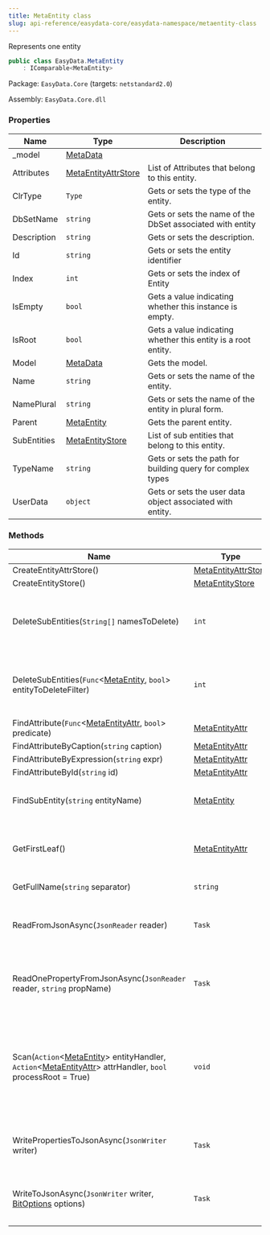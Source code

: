 ```yaml
---
title: MetaEntity class
slug: api-reference/easydata-core/easydata-namespace/metaentity-class
---
```


Represents one entity
```csharp
public class EasyData.MetaEntity
    : IComparable<MetaEntity>

```
Package: `EasyData.Core` (targets: `netstandard2.0`)

Assembly: `EasyData.Core.dll`

### Properties

| Name | Type | Description | 
| --- | --- | --- | 
| _model | [MetaData](//easyquery/docs/api-reference/easydata-core/easydata-namespace/metadata-class) |  | 
| Attributes | [MetaEntityAttrStore](//easyquery/docs/api-reference/easydata-core/easydata-namespace/metaentityattrstore-class) | List of Attributes that belong to this entity. | 
| ClrType | `Type` | Gets or sets the type of the entity. | 
| DbSetName | `string` | Gets or sets the name of the DbSet associated with entity | 
| Description | `string` | Gets or sets the description. | 
| Id | `string` | Gets or sets the entity identifier | 
| Index | `int` | Gets or sets the index of Entity | 
| IsEmpty | `bool` | Gets a value indicating whether this instance is empty. | 
| IsRoot | `bool` | Gets a value indicating whether this entity is a root entity. | 
| Model | [MetaData](//easyquery/docs/api-reference/easydata-core/easydata-namespace/metadata-class) | Gets the model. | 
| Name | `string` | Gets or sets the name of the entity. | 
| NamePlural | `string` | Gets or sets the name of the entity in plural form. | 
| Parent | [MetaEntity](//easyquery/docs/api-reference/easydata-core/easydata-namespace/metaentity-class) | Gets the parent entity. | 
| SubEntities | [MetaEntityStore](//easyquery/docs/api-reference/easydata-core/easydata-namespace/metaentitystore-class) | List of sub entities that belong to this entity. | 
| TypeName | `string` | Gets or sets the path for building query for complex types | 
| UserData | `object` | Gets or sets the user data object associated with entity. | 


### Methods

| Name | Type | Description | 
| --- | --- | --- | 
| CreateEntityAttrStore() | [MetaEntityAttrStore](//easyquery/docs/api-reference/easydata-core/easydata-namespace/metaentityattrstore-class) |  | 
| CreateEntityStore() | [MetaEntityStore](//easyquery/docs/api-reference/easydata-core/easydata-namespace/metaentitystore-class) |  | 
| DeleteSubEntities(`String[]` namesToDelete) | `int` | Deletes the sub-entities specified by name(s) passed in method's parameter(s). | 
| DeleteSubEntities(`Func`&lt;[MetaEntity](//easyquery/docs/api-reference/easydata-core/easydata-namespace/metaentity-class), `bool`&gt; entityToDeleteFilter) | `int` | Deletes the sub-entities specified by name(s) passed in method's parameter(s). | 
| FindAttribute(`Func`&lt;[MetaEntityAttr](//easyquery/docs/api-reference/easydata-core/easydata-namespace/metaentityattr-class), `bool`&gt; predicate) | [MetaEntityAttr](//easyquery/docs/api-reference/easydata-core/easydata-namespace/metaentityattr-class) |  | 
| FindAttributeByCaption(`string` caption) | [MetaEntityAttr](//easyquery/docs/api-reference/easydata-core/easydata-namespace/metaentityattr-class) |  | 
| FindAttributeByExpression(`string` expr) | [MetaEntityAttr](//easyquery/docs/api-reference/easydata-core/easydata-namespace/metaentityattr-class) |  | 
| FindAttributeById(`string` id) | [MetaEntityAttr](//easyquery/docs/api-reference/easydata-core/easydata-namespace/metaentityattr-class) |  | 
| FindSubEntity(`string` entityName) | [MetaEntity](//easyquery/docs/api-reference/easydata-core/easydata-namespace/metaentity-class) | Finds a sub-entity in current entity by its name. | 
| GetFirstLeaf() | [MetaEntityAttr](//easyquery/docs/api-reference/easydata-core/easydata-namespace/metaentityattr-class) | Gets the first attribute in all attributes and sub-entities of the current entity. | 
| GetFullName(`string` separator) | `string` | Gets the full name. | 
| ReadFromJsonAsync(`JsonReader` reader) | `Task` | Reads the entity content from JSON (asynchronous way). | 
| ReadOnePropertyFromJsonAsync(`JsonReader` reader, `string` propName) | `Task` | Reads one entity property from JSON (asynchronous way) or skips unused. | 
| Scan(`Action`&lt;[MetaEntity](//easyquery/docs/api-reference/easydata-core/easydata-namespace/metaentity-class)&gt; entityHandler, `Action`&lt;[MetaEntityAttr](//easyquery/docs/api-reference/easydata-core/easydata-namespace/metaentityattr-class)&gt; attrHandler, `bool` processRoot = True) | `void` | Scans all child entities and attributes (including this one one) calls entityHandler and attrHanlder delegates (correspondingly) for each of them | 
| WritePropertiesToJsonAsync(`JsonWriter` writer) | `Task` | Writes entity's properties to JSON (asynchronous way). | 
| WriteToJsonAsync(`JsonWriter` writer, [BitOptions](//easyquery/docs/api-reference/easydata-core/easydata-namespace/bitoptions-class) options) | `Task` | Writes the content of the entity to JSON (asynchronious way) |